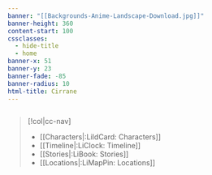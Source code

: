 ```yaml
---
banner: "[[Backgrounds-Anime-Landscape-Download.jpg]]"
banner-height: 360
content-start: 100
cssclasses:
  - hide-title
  - home
banner-x: 51
banner-y: 23
banner-fade: -85
banner-radius: 10
html-title: Cirrane
---
```

```search-bar

```

>[!col|cc-nav] 
>- [[Characters|:LiIdCard: Characters]]
>- [[Timeline|:LiClock: Timeline]]
>- [[Stories|:LiBook: Stories]]
>- [[Locations|:LiMapPin:  Locations]]

